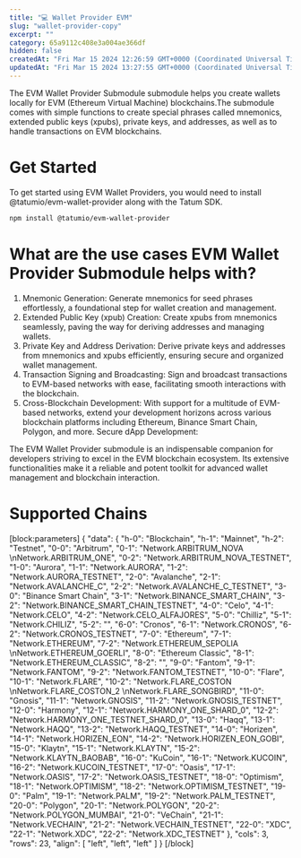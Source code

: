 ```yaml
---
title: "💻 Wallet Provider EVM"
slug: "wallet-provider-copy"
excerpt: ""
category: 65a9112c408e3a004ae366df
hidden: false
createdAt: "Fri Mar 15 2024 12:26:59 GMT+0000 (Coordinated Universal Time)"
updatedAt: "Fri Mar 15 2024 13:27:55 GMT+0000 (Coordinated Universal Time)"
---
```

The EVM Wallet Provider Submodule submodule helps you create wallets locally for EVM (Ethereum Virtual Machine) blockchains.The submodule comes with simple functions to create special phrases called mnemonics, extended public keys (xpubs), private keys, and addresses, as well as to handle transactions on EVM blockchains.

# Get Started

To get started using EVM Wallet Providers, you would need to install @tatumio/evm-wallet-provider along with the Tatum SDK.

```bash
npm install @tatumio/evm-wallet-provider
```

# What are the use cases EVM Wallet Provider Submodule helps with?

1. Mnemonic Generation: Generate mnemonics for seed phrases effortlessly, a foundational step for wallet creation and management. 
2. Extended Public Key (xpub) Creation: Create xpubs from mnemonics seamlessly, paving the way for deriving addresses and managing wallets. 
3. Private Key and Address Derivation: Derive private keys and addresses from mnemonics and xpubs efficiently, ensuring secure and organized wallet management. 
4. Transaction Signing and Broadcasting: Sign and broadcast transactions to EVM-based networks with ease, facilitating smooth interactions with the blockchain. 
5. Cross-Blockchain Development: With support for a multitude of EVM-based networks, extend your development horizons across various blockchain platforms including Ethereum, Binance Smart Chain, Polygon, and more. Secure dApp Development:

The EVM Wallet Provider submodule is an indispensable companion for developers striving to excel in the EVM blockchain ecosystem. Its extensive functionalities make it a reliable and potent toolkit for advanced wallet management and blockchain interaction.

# Supported Chains

[block:parameters]
{
  "data": {
    "h-0": "Blockchain",
    "h-1": "Mainnet",
    "h-2": "Testnet",
    "0-0": "Arbitrum",
    "0-1": "Network.ARBITRUM_NOVA  \nNetwork.ARBITRUM_ONE",
    "0-2": "Network.ARBITRUM_NOVA_TESTNET",
    "1-0": "Aurora",
    "1-1": "Network.AURORA",
    "1-2": "Network.AURORA_TESTNET",
    "2-0": "Avalanche",
    "2-1": "Network.AVALANCHE_C",
    "2-2": "Network.AVALANCHE_C_TESTNET",
    "3-0": "Binance Smart Chain",
    "3-1": "Network.BINANCE_SMART_CHAIN",
    "3-2": "Network.BINANCE_SMART_CHAIN_TESTNET",
    "4-0": "Celo",
    "4-1": "Network.CELO",
    "4-2": "Network.CELO_ALFAJORES",
    "5-0": "Chilliz",
    "5-1": "Network.CHILIZ",
    "5-2": "",
    "6-0": "Cronos",
    "6-1": "Network.CRONOS",
    "6-2": "Network.CRONOS_TESTNET",
    "7-0": "Ethereum",
    "7-1": "Network.ETHEREUM",
    "7-2": "Network.ETHEREUM_SEPOLIA  \nNetwork.ETHEREUM_GOERLI",
    "8-0": "Ethereum Classic",
    "8-1": "Network.ETHEREUM_CLASSIC",
    "8-2": "",
    "9-0": "Fantom",
    "9-1": "Network.FANTOM",
    "9-2": "Network.FANTOM_TESTNET",
    "10-0": "Flare",
    "10-1": "Network.FLARE",
    "10-2": "Network.FLARE_COSTON  \nNetwork.FLARE_COSTON_2  \nNetwork.FLARE_SONGBIRD",
    "11-0": "Gnosis",
    "11-1": "Network.GNOSIS",
    "11-2": "Network.GNOSIS_TESTNET",
    "12-0": "Harmony",
    "12-1": "Network.HARMONY_ONE_SHARD_0",
    "12-2": "Network.HARMONY_ONE_TESTNET_SHARD_0",
    "13-0": "Haqq",
    "13-1": "Network.HAQQ",
    "13-2": "Network.HAQQ_TESTNET",
    "14-0": "Horizen",
    "14-1": "Network.HORIZEN_EON",
    "14-2": "Network.HORIZEN_EON_GOBI",
    "15-0": "Klaytn",
    "15-1": "Network.KLAYTN",
    "15-2": "Network.KLAYTN_BAOBAB",
    "16-0": "KuCoin",
    "16-1": "Network.KUCOIN",
    "16-2": "Network.KUCOIN_TESTNET",
    "17-0": "Oasis",
    "17-1": "Network.OASIS",
    "17-2": "Network.OASIS_TESTNET",
    "18-0": "Optimism",
    "18-1": "Network.OPTIMISM",
    "18-2": "Network.OPTIMISM_TESTNET",
    "19-0": "Palm",
    "19-1": "Network.PALM",
    "19-2": "Network.PALM_TESTNET",
    "20-0": "Polygon",
    "20-1": "Network.POLYGON",
    "20-2": "Network.POLYGON_MUMBAI",
    "21-0": "VeChain",
    "21-1": "Network.VECHAIN",
    "21-2": "Network.VECHAIN_TESTNET",
    "22-0": "XDC",
    "22-1": "Network.XDC",
    "22-2": "Network.XDC_TESTNET"
  },
  "cols": 3,
  "rows": 23,
  "align": [
    "left",
    "left",
    "left"
  ]
}
[/block]
